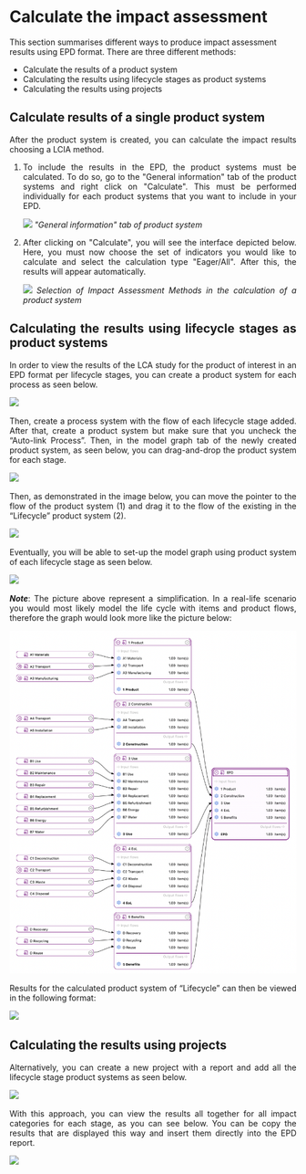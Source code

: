 # Calculate the impact assessment

This section summarises different ways to produce impact assessment results using EPD format. There are three different methods:

- Calculate the results of a product system
- Calculating the results using lifecycle stages as product systems
- Calculating the results using projects

## Calculate results of a single product system

<div style='text-align: justify;'>

After the product system is created, you can calculate the impact results choosing a LCIA method.

1. To include the results in the EPD, the product systems must be calculated. To do so, go to the "General information" tab of the product systems and right click on "Calculate". This must be performed individually for each product systems that you want to include in your EPD.

    ![](../media/epd_general_information_product_system.png)
    _"General information" tab of product system_

2.	After clicking on "Calculate", you will see the interface depicted below. Here, you must now choose the set of indicators you would like to calculate and select the calculation type "Eager/All". After this, the results will appear automatically.

    ![](../media/epd_selction_iam_product_system.png)
    _Selection of Impact Assessment Methods in the calculation of a product system_

## Calculating the results using lifecycle stages as product systems

In order to view the results of the LCA study for the product of interest in an EPD format per lifecycle stages, you can create a product system for each process as seen below. 

![](../media/epd_lcs1.png)

Then, create a process system with the flow of each lifecycle stage added. After that, create a product system but make sure that you uncheck the “Auto-link Process”. Then, in the model graph tab of the newly created product system, as seen below, you can drag-and-drop the product system for each stage. 

![](../media/epd_lcs2.png)

Then, as demonstrated in the image below, you can move the pointer to the flow of the product system (1) and drag it to the flow of the existing in the “Lifecycle” product system (2).

![](../media/epd_lcs3.png)

Eventually, you will be able to set-up the model graph using product system of each lifecycle stage as seen below. 

![](../media/epd_lcs4.png)

**_Note_**: The picture above represent a simplification. In a real-life scenario you would most likely model the life cycle with items and product flows, therefore the graph would look more like the picture below:

![](../media/epd_extended_graph.png)

Results for the calculated product system of “Lifecycle” can then be viewed in the following format:

![](../media/epd_lcs5.png)

## Calculating the results using projects

Alternatively, you can create a new project with a report and add all the lifecycle stage product systems as seen below.

![](../media/epd_pr1.png)

With this approach, you can view the results all together for all impact categories for each stage, as you can see below. You can be copy the results that are displayed this way and insert them directly into the EPD report.

![](../media/epd_pr2.png)

</div>